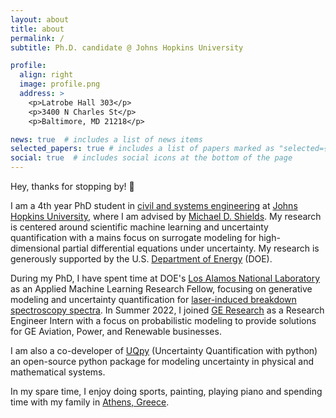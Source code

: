 ```yaml
---
layout: about
title: about
permalink: /
subtitle: Ph.D. candidate @ Johns Hopkins University

profile:
  align: right
  image: profile.png
  address: >
    <p>Latrobe Hall 303</p>
    <p>3400 N Charles St</p>
    <p>Baltimore, MD 21218</p>

news: true  # includes a list of news items
selected_papers: true # includes a list of papers marked as "selected={true}"
social: true  # includes social icons at the bottom of the page
---
```


Hey, thanks for stopping by! :wave:

I am a 4th year PhD student in [civil and systems engineering](https://engineering.jhu.edu/case/) at [Johns Hopkins University](https://www.jhu.edu/), where I am advised by [Michael D. Shields](https://engineering.jhu.edu/case/faculty/michael-d-shields/). My research is centered around scientific machine learning and uncertainty quantification with a mains focus on surrogate modeling for high-dimensional partial differential equations under uncertainty. My research is generously supported by the U.S. [Department of Energy](https://www.energy.gov/) (DOE). 

During my PhD, I have spent time at DOE's [Los Alamos National Laboratory](https://www.lanl.gov/) as an Applied Machine Learning Research Fellow, focusing on generative modeling and uncertainty quantification for [laser-induced breakdown spectroscopy spectra]( https://mars.nasa.gov/msl/spacecraft/instruments/chemcam/). In Summer 2022, I joined [GE Research](https://www.ge.com/research/) as a Research Engineer Intern with a focus on probabilistic modeling to provide solutions for GE Aviation, Power, and Renewable businesses.

I am also a co-developer of [UQpy](https://github.com/SURGroup/UQpy) (Uncertainty Quantification with python) an open-source python package for modeling uncertainty in physical and mathematical systems.

In my spare time, I enjoy doing sports, painting, playing piano and spending time with my family in [Athens, Greece](https://en.wikipedia.org/wiki/Athens).
